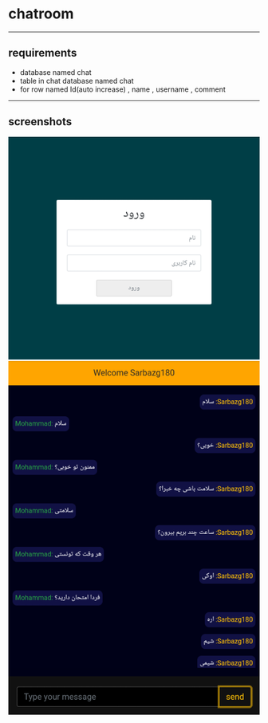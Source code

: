 # chatroom
___
## requirements
- database named chat
- table in chat database named chat
- for row named Id(auto increase) , name , username , comment
___
## screenshots
![screenshot](https://raw.githubusercontent.com/Sarbazg180/chatroom/main/Screenshots/PicsArt_11-19-04.00.16.png)
![screenshot](https://raw.githubusercontent.com/Sarbazg180/chatroom/main/Screenshots/PicsArt_11-19-04.01.42.png)
